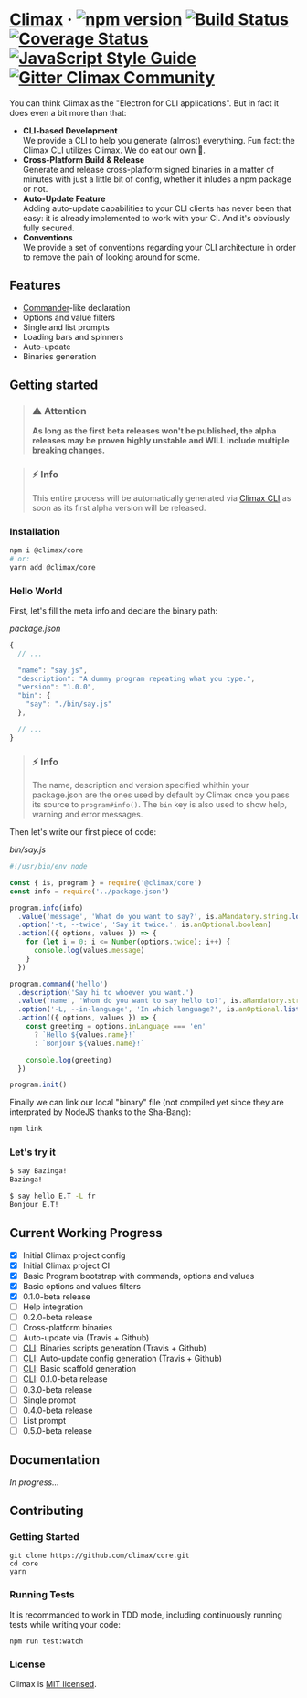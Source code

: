 # [Climax][link-website] &middot; [![npm version][img-npm]][link-npm] [![Build Status][img-travis]][link-travis] [![Coverage Status][img-coveralls]][link-coveralls] [![JavaScript Style Guide][img-styleguide]][link-styleguide] [![Gitter Climax Community][img-gitter]][link-gitter]

You can think Climax as the "Electron for CLI applications". But in fact it does
even a bit more than that:

- **CLI-based Development**<br>
  We provide a CLI to help you generate (almost) everything. Fun fact: the Climax CLI utilizes Climax. We do eat our own
  :hamburger:.<br>
- **Cross-Platform Build & Release**<br>
  Generate and release cross-platform signed binaries in a matter of minutes with just a little bit of config, whether
  it inludes a npm package or not.<br>
- **Auto-Update Feature**<br>
  Adding auto-update capabilities to your CLI clients has never been that easy: it is already implemented to work with
  your CI. And it's obviously fully secured.<br>
- **Conventions**<br>
  We provide a set of conventions regarding your CLI architecture in order to remove the pain of looking around for
  some.

## Features

- [Commander](https://github.com/commander-rb/commander)-like declaration
- Options and value filters
- Single and list prompts
- Loading bars and spinners
- Auto-update
- Binaries generation

## Getting started

> ### :warning: Attention
> **As long as the first beta releases won't be published, the alpha releases may be proven highly unstable and WILL
> include multiple breaking changes.**

> ### :zap: Info
> This entire process will be automatically generated via [Climax CLI][link-cli] as soon as its first alpha version will
> be released.

### Installation

```bash
npm i @climax/core
# or:
yarn add @climax/core
```

### Hello World

First, let's fill the meta info and declare the binary path:

_package.json_

```js
{
  // ...

  "name": "say.js",
  "description": "A dummy program repeating what you type.",
  "version": "1.0.0",
  "bin": {
    "say": "./bin/say.js"
  },

  // ...
}
```

> ### :zap: Info
> The name, description and version specified whithin your package.json are the ones used by default by Climax once you
> pass its source to `program#info()`. The `bin` key is also used to show help, warning and error messages.

Then let's write our first piece of code:

_bin/say.js_

```js
#!/usr/bin/env node

const { is, program } = require('@climax/core')
const info = require('../package.json')

program.info(info)
  .value('message', 'What do you want to say?', is.aMandatory.string.longerThan(0))
  .option('-t, --twice', 'Say it twice.', is.anOptional.boolean)
  .action(({ options, values }) => {
    for (let i = 0; i <= Number(options.twice); i++) {
      console.log(values.message)
    }
  })

program.command('hello')
  .description('Say hi to whoever you want.')
  .value('name', 'Whom do you want to say hello to?', is.aMandatory.string.longerThan(0))
  .option('-L, --in-language', 'In which language?', is.anOptional.list(['en', 'fr']).else('en'))
  .action(({ options, values }) => {
    const greeting = options.inLanguage === 'en'
      ? `Hello ${values.name}!`
      : `Bonjour ${values.name}!`

    console.log(greeting)
  })

program.init()
```

Finally we can link our local "binary" file (not compiled yet since they are interprated by NodeJS thanks to the
Sha-Bang):

```bash
npm link
```

### Let's try it

```bash
$ say Bazinga!
Bazinga!

$ say hello E.T -L fr
Bonjour E.T!
```

## Current Working Progress

- [x] Initial Climax project config
- [x] Initial Climax project CI
- [x] Basic Program bootstrap with commands, options and values
- [x] Basic options and values filters
- [x] 0.1.0-beta release
- [ ] Help integration
- [ ] 0.2.0-beta release
- [ ] Cross-platform binaries
- [ ] Auto-update via (Travis + Github)
- [ ] [CLI][link-cli]: Binaries scripts generation (Travis + Github)
- [ ] [CLI][link-cli]: Auto-update config generation (Travis + Github)
- [ ] [CLI][link-cli]: Basic scaffold generation
- [ ] [CLI][link-cli]: 0.1.0-beta release
- [ ] 0.3.0-beta release
- [ ] Single prompt
- [ ] 0.4.0-beta release
- [ ] List prompt
- [ ] 0.5.0-beta release

## Documentation

_In progress..._

## Contributing

### Getting Started

```
git clone https://github.com/climax/core.git
cd core
yarn
```

### Running Tests

It is recommanded to work in TDD mode, including continuously running tests while writing your code:

```
npm run test:watch
```

### License

Climax is [MIT licensed][link-license].

[img-coveralls]: https://img.shields.io/coveralls/github/climax/core/master.svg?style=flat-square
[img-gitter]: https://img.shields.io/gitter/room/climax/community.svg?style=flat-square
[img-npm]: https://img.shields.io/npm/v/@climax/core.svg?style=flat-square
[img-styleguide]: https://img.shields.io/badge/code_style-airbnb-brightgreen.svg?style=flat-square
[img-travis]: https://img.shields.io/travis/climax/core/master.svg?style=flat-square
[link-cli]: https://github.com/climax/cli
[link-coveralls]: https://coveralls.io/github/climax/core
[link-license]: https://github.com/climax/climax/blob/master/LICENSE
[link-npm]: https://www.npmjs.com/package/@climax/core
[link-styleguide]: https://github.com/airbnb/javascript#airbnb-javascript-style-guide-
[link-travis]: https://travis-ci.org/climax/core
[link-website]: https://climaxjs.com
[link-gitter]: https://gitter.im/climax/community
